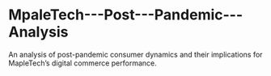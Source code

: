 # MpaleTech---Post---Pandemic---Analysis
An analysis of post-pandemic consumer dynamics and their implications for MapleTech’s digital commerce performance.
